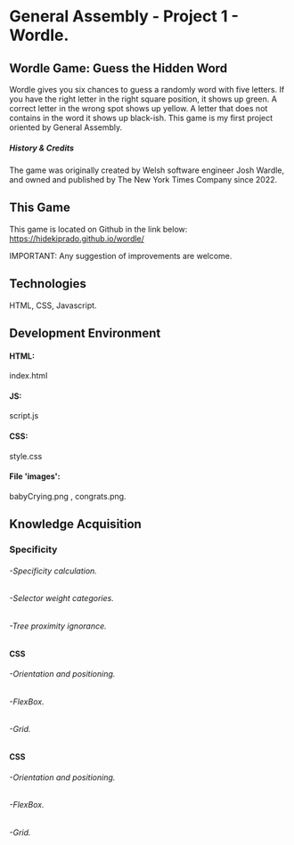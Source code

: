 # General Assembly - Project 1 - Wordle.

## Wordle Game: Guess the Hidden Word

Wordle gives you six chances to guess a randomly word with five letters. If you have the right letter in the right square position, it shows up green. A correct letter in the wrong spot shows up yellow. A letter that does not contains in the word it shows up black-ish.
This game is my first project oriented by General Assembly.

##### History & Credits

The game was originally created by Welsh software engineer Josh Wardle, and owned and published by The New York Times Company since 2022.

## This Game

This game is located on Github in the link below:
https://hidekiprado.github.io/wordle/

IMPORTANT: Any suggestion of improvements are welcome.

## Technologies

HTML, CSS, Javascript.

## Development Environment

#### HTML:

index.html

#### JS:

script.js

#### CSS:

style.css

#### File 'images':

babyCrying.png , congrats.png.

## Knowledge Acquisition

### Specificity

###### -Specificity calculation.

###### -Selector weight categories.

###### -Tree proximity ignorance.

#### CSS

###### -Orientation and positioning.

###### -FlexBox.

###### -Grid.

#### CSS

###### -Orientation and positioning.

###### -FlexBox.

###### -Grid.
